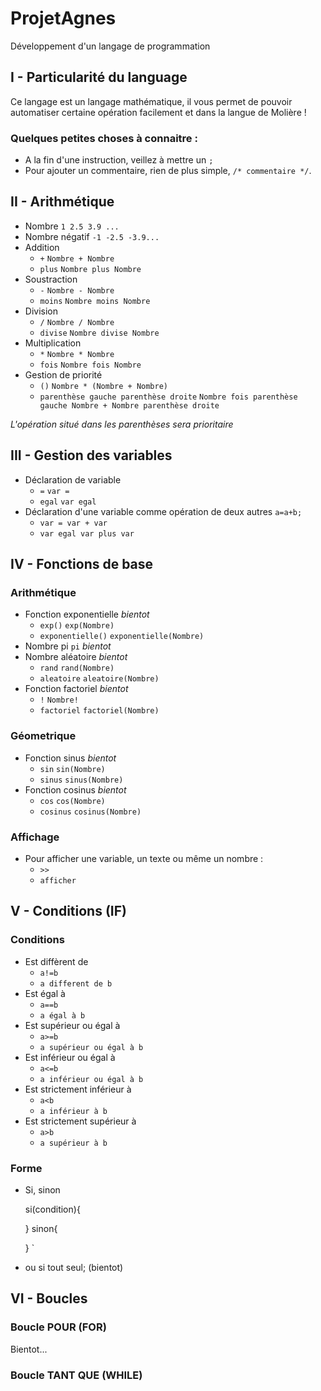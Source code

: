 # ProjetAgnes
Développement d'un langage de programmation

## I - Particularité du language

Ce langage est un langage mathématique, il vous permet de pouvoir automatiser certaine opération facilement et dans la langue de Molière !

### Quelques petites choses à connaitre : ###

* A la fin d'une instruction, veillez à mettre un `;`
* Pour ajouter un commentaire, rien de plus simple, `/* commentaire */`.

## II - Arithmétique
* Nombre `1 2.5 3.9 ...`
* Nombre négatif `-1 -2.5 -3.9...`
* Addition
  * `+` `Nombre + Nombre`
  * `plus` `Nombre plus Nombre`
* Soustraction
  * `-` `Nombre - Nombre`
  * `moins` `Nombre moins Nombre`
* Division
  * `/` `Nombre / Nombre`
  * `divise` `Nombre divise Nombre`
* Multiplication
  * `*` `Nombre * Nombre`
  * `fois` `Nombre fois Nombre`
* Gestion de priorité
  * `()` `Nombre * (Nombre + Nombre)`
  * `parenthèse gauche parenthèse droite` `Nombre fois parenthèse gauche Nombre + Nombre parenthèse droite`

*L'opération situé dans les parenthèses sera prioritaire*

## III - Gestion des variables
* Déclaration de variable
  * `=` `var =`
  * `egal` `var egal`
* Déclaration d'une variable comme opération de deux autres `a=a+b;`
  * `var = var + var`
  * `var egal var plus var`

## IV - Fonctions de base
### Arithmétique

* Fonction exponentielle _bientot_
  * `exp()` `exp(Nombre)`
  * `exponentielle()` `exponentielle(Nombre)`
* Nombre pi `pi` _bientot_
* Nombre aléatoire _bientot_
  * `rand` `rand(Nombre)`
  * `aleatoire` `aleatoire(Nombre)`
* Fonction factoriel _bientot_
  * `!` `Nombre!`
  * `factoriel` `factoriel(Nombre)`

### Géometrique
* Fonction sinus _bientot_
  * `sin` `sin(Nombre)`
  * `sinus` `sinus(Nombre)`
* Fonction cosinus _bientot_
  * `cos` `cos(Nombre)`
  * `cosinus` `cosinus(Nombre)`

### Affichage

* Pour afficher une variable, un texte ou même un nombre :
  * `>>`
  * `afficher`

## V - Conditions (IF)
### Conditions
* Est diffèrent de
  * `a!=b`
  * `a different de b`
* Est égal à
  * `a==b`
  * `a égal à b`
* Est supérieur ou égal à
  * `a>=b`
  * `a supérieur ou égal à b`
* Est inférieur ou égal à
  * `a<=b`
  * `a inférieur ou égal à b`
* Est strictement inférieur à
  * `a<b`
  * `a inférieur à b`
* Est strictement supérieur à
  * `a>b`
  * `a supérieur à b`

### Forme
* Si, sinon

  si(condition){
    
  }
  sinon{

  }
`

* ou si tout seul; (bientot)

## VI - Boucles
### Boucle POUR (FOR)
Bientot...

### Boucle TANT QUE (WHILE)
